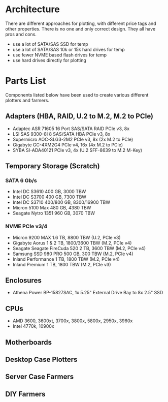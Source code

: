 # Architecture
There are different approaches for plotting, with different price tags and other properties. There is no one and only correct design. They all have pros and cons.
* use a lot of SATA/SAS SSD for temp
* use a lot of SATA/SAS 10k or 15k hard drives for temp
* use fewer NVME based flash drives for temp
* use hard drives directly for plotting

# Parts List
Components listed below have been used to create various different plotters and farmers.  
## Adapters (HBA, RAID, U.2 to M.2, M.2 to PCIe)
* Adaptec ASR 71605 16 Port SAS/SATA RAID PCIe v3, 8x
* LSI SAS 9300-8I 8 SAS/SATA HBA PCIe v3, 8x
* Supermicro AOC-SLG3-2M2 PCIe v3, 8x (2x M.2 to PCIe)
* Gigabyte GC-4XM2G4 PCIe v4, 16x (4x M.2 to PCIe)
* SYBA SI-ADA40121 PCIe v3, 4x (U.2 SFF-8639 to M.2 M-Key)
## Temporary Storage (Scratch)
### SATA 6 Gb/s
* Intel DC S3610 400 GB, 3000 TBW
* Intel DC S3700 400 GB, 7300 TBW
* Intel DC S3710 400/800 GB, 8300/16900 TBW
* Micron 5100 Max 480 GB, 4380 TBW
* Seagate Nytro 1351 960 GB, 3070 TBW
### NVME PCIe v3/4
* Micron 9200 MAX 1.6 TB, 8800 TBW (U.2, PCIe v3)
* Gigabyte Aorus 1 & 2 TB, 1800/3600 TBW (M.2, PCIe v4)
* Seagate Seagate FireCuda 520 2 TB, 3600 TBW (M.2, PCIe v4)
* Samsung SSD 980 PRO 500 GB, 300 TBW (M.2, PCIe v4)
* Inland Performance 1 TB, 1800 TBW (M.2, PCIe v4)
* Inland Premium 1 TB, 1800 TBW (M.2, PCIe v3)
## Enclosures
* Athena Power BP-15827SAC, 1x 5.25" External Drive Bay to 8x 2.5" SSD
## CPUs
* AMD 3600, 3600xt, 3700x, 3800x, 5800x, 2950x, 3960x
* Intel 4770k, 10900x
## Motherboards
## Desktop Case Plotters
## Server Case Farmers
## DIY Farmers

